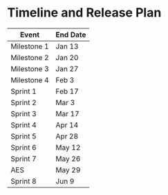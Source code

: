 # Timeline and Release Plan

| Event | End Date |
| ----------- | ----------- |
| Milestone 1 | Jan 13 |
| Milestone 2 | Jan 20 |
| Milestone 3 | Jan 27 |
| Milestone 4 | Feb 3 |
| Sprint 1 | Feb 17 |
| Sprint 2 | Mar 3  |
| Sprint 3 | Mar 17 |
| Sprint 4 | Apr 14 |
| Sprint 5 | Apr 28 |
| Sprint 6 | May 12 |
| Sprint 7 | May 26 |
| AES | May 29 |
| Sprint 8 | Jun 9 |

